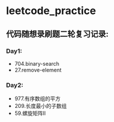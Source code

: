 # leetcode_practice
## 代码随想录刷题二轮复习记录:
### Day1: 
- 704.binary-search
- 27.remove-element

### Day2:
- 977.有序数组的平方
- 209.长度最小的子数组
- 59.螺旋矩阵II

